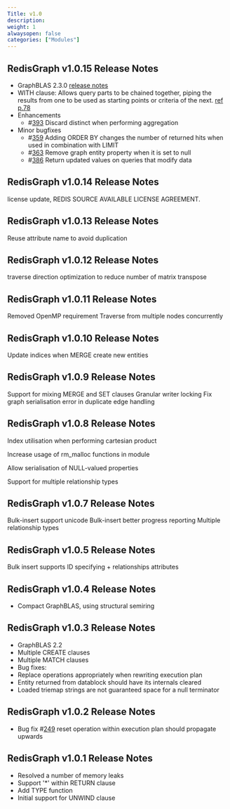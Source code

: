 ```yaml
---
Title: v1.0
description:
weight: 1
alwaysopen: false
categories: ["Modules"]
---
```

## RedisGraph v1.0.15 Release Notes

* GraphBLAS 2.3.0 [release notes](https://github.com/RedisLabsModules/RedisGraph/pull/390#issuecomment-470620353)
* WITH clause: Allows query parts to be chained together, piping the results from one to be used as starting points or criteria of the next. [ref p.78](https://s3.amazonaws.com/artifacts.opencypher.org/openCypher9.pdf)
* Enhancements
  *  #[393](https://github.com/RedisGraph/RedisGraph/issues/393) Discard distinct when performing aggregation
* Minor bugfixes
  * #[359](https://github.com/RedisGraph/RedisGraph/issues/359) Adding ORDER BY changes the number of returned hits when used in combination with LIMIT
  * #[363](https://github.com/RedisGraph/RedisGraph/issues/363) Remove graph entity property when it is set to null
  * #[386](https://github.com/RedisGraph/RedisGraph/issues/386) Return updated values on queries that modify data

## RedisGraph v1.0.14 Release Notes

license update, REDIS SOURCE AVAILABLE LICENSE AGREEMENT.

## RedisGraph v1.0.13 Release Notes

Reuse attribute name to avoid duplication

## RedisGraph v1.0.12 Release Notes

traverse direction optimization to reduce number of matrix transpose

## RedisGraph v1.0.11 Release Notes

Removed OpenMP requirement
Traverse from multiple nodes concurrently

## RedisGraph v1.0.10 Release Notes

Update indices when MERGE create new entities

## RedisGraph v1.0.9 Release Notes

Support for mixing MERGE and SET clauses
Granular writer locking
Fix graph serialisation error in duplicate edge handling

## RedisGraph v1.0.8 Release Notes

Index utilisation when performing cartesian product

Increase usage of rm_malloc functions in module

Allow serialisation of NULL-valued properties

Support for multiple relationship types

## RedisGraph v1.0.7 Release Notes

Bulk-insert support unicode
Bulk-insert better progress reporting
Multiple relationship types

## RedisGraph v1.0.5 Release Notes

Bulk insert supports ID specifying + relationships attributes

## RedisGraph v1.0.4 Release Notes

* Compact GraphBLAS, using structural semiring

## RedisGraph v1.0.3 Release Notes

* GraphBLAS 2.2
* Multiple CREATE clauses
* Multiple MATCH clauses
* Bug fixes:
* Replace operations appropriately when rewriting execution plan
* Entity returned from datablock should have its internals cleared
* Loaded triemap strings are not guaranteed space for a null terminator

## RedisGraph v1.0.2 Release Notes

* Bug fix #[249](https://github.com/RedisGraph/RedisGraph/issues/249) reset operation within execution plan should propagate upwards

## RedisGraph v1.0.1 Release Notes

* Resolved a number of memory leaks
* Support '*' within RETURN clause
* Add TYPE function
* Initial support for UNWIND clause